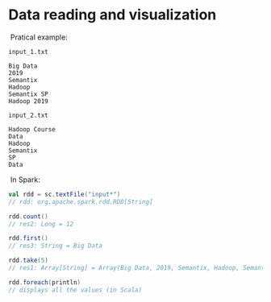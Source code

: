 # Data reading and visualization

​	Pratical example:

`input_1.txt`

    Big Data
    2019
    Semantix
    Hadoop
    Semantix SP
    Hadoop 2019

`input_2.txt`

    Hadoop Course
    Data
    Hadoop
    Semantix
    SP
    Data

​	In Spark:

```scala
val rdd = sc.textFile("input*")
// rdd: org.apache.spark.rdd.RDD[String]

rdd.count()
// res2: Long = 12

rdd.first()
// res3: String = Big Data

rdd.take(5)
// res1: Array[String] = Array(Big Data, 2019, Semantix, Hadoop, Semantix SP)

rdd.foreach(println)
// displays all the values (in Scala)
```
